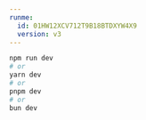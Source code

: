 ```yaml
---
runme:
  id: 01HW12XCV712T9B18BTDXYW4X9
  version: v3
---
```


```bash {"id":"01HW12XCV712T9B18BTDTRJAWW"}
npm run dev
# or
yarn dev
# or
pnpm dev
# or
bun dev
```
